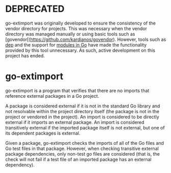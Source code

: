 DEPRECATED
==========
go-extimport was originally developed to ensure the consistency of the vendor directory for projects. This was necessary
when the vendor directory was managed manually or using basic tools such as [govendor[(https://github.com/kardianos/govendor).
However, tools such as [dep](https://github.com/golang/dep) and the support for [modules in Go](https://blog.golang.org/using-go-modules) 
have made the functionality provided by this tool unnecessary. As such, active development on this project has ended.

go-extimport
============
go-extimport is a program that verifies that there are no imports that reference external packages in a Go project.

A package is considered external if it is not in the standard Go library and not resolvable within the project directory
itself (the package is not in the project or vendored in the project). An import is considered to be directly external
if it imports an external package. An import is considered transitively external if the imported package itself is not
external, but one of its dependent packages is external.

Given a package, go-extimport checks the imports of all of the Go files and Go test files in that package. However, when
checking transitive external package dependencies, only non-test go files are considered (that is, the check will not
fail if a test file of an imported package has an external dependency).
